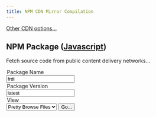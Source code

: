 ```yaml
---
title: NPM CDN Mirror Compilation
---
```


[Other CDN options...](./)

## NPM Package ([Javascript](https://www.npmjs.com/~webfan))

Fetch source code from public content delivery networks...

<div class="container">
<form action="/_redirect.php" method="POST" target="_blank">
 
 <input type="hidden" name="packageType" value="npm" /> 
 
 <legend>Package Name</legend>
 <input type="text" name="packageName" placeholder="@frdl/frdl"  value="frdl"  /> 
 
 
 <legend>Package Version</legend>
 <input type="text" name="packageVersion" placeholder="latest"  value="latest" /> 
 
 <legend>View</legend>
 <select name="plugin">
 <option value="raw">Raw Source Code</option>
 <option value="bundle" disabled>Bundled Package</option>
 <option value="browse" selected>Pretty Browse Files</option>
 </select>
 
  <input type="submit" value="Go..." /> 
</form>
</div>



